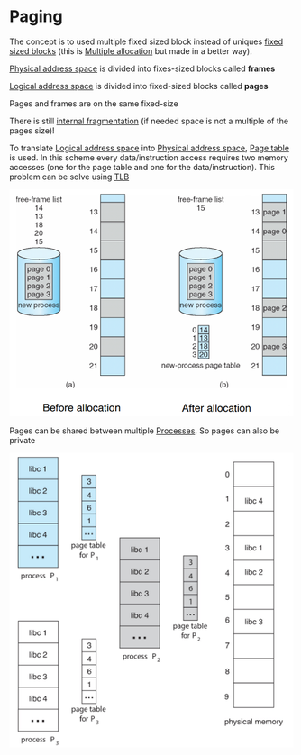 # Paging

The concept is to used multiple fixed sized block instead of uniques [fixed sized blocks](Multiple%20allocation.md) (this is [Multiple allocation](Multiple%20allocation.md) but made in a better way). 

[Physical address space](../Physical%20address%20space.md) is divided into fixes-sized blocks called **frames**

[Logical address space](../Logical%20address%20space.md) is divided into fixed-sized blocks called **pages**

Pages and frames are on the same fixed-size

There is still [internal fragmentation](Fragmentation.md) (if needed space is not a multiple of the pages size)!

To translate [Logical address space](../Logical%20address%20space.md) into [Physical address space](../Physical%20address%20space.md), [Page table](../Page%20table.md) is used. In this scheme every data/instruction access requires two memory accesses (one for the page table and one for the data/instruction). This problem can be solve using [TLB](../TLB.md)

![](attachments/Pasted%20image%2020230612100129.png)

Pages can be shared between multiple [Processes](../Process.md). So pages can also be private

![](attachments/Pasted%20image%2020230612105055.png)